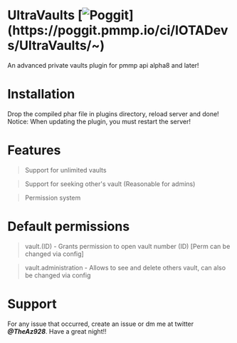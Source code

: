 # UltraVaults [![Poggit](https://poggit.pmmp.io/ci.shield/IOTADevs/UltraVaults/~)](https://poggit.pmmp.io/ci/IOTADevs/UltraVaults/~)
An advanced private vaults plugin for pmmp api alpha8 and later!

# Installation
Drop the compiled phar file in plugins directory, reload server and done!
Notice: When updating the plugin, you must restart the server!

# Features
> Support for unlimited vaults

> Support for seeking other's vault (Reasonable for admins)

> Permission system

# Default permissions
> vault.(ID) - Grants permission to open vault number (ID) [Perm can be changed via config]

> vault.administration - Allows to see and delete others vault, can also be changed via config

# Support
For any issue that occurred, create an issue or dm me at  twitter ***@TheAz928***. Have a great night!!
